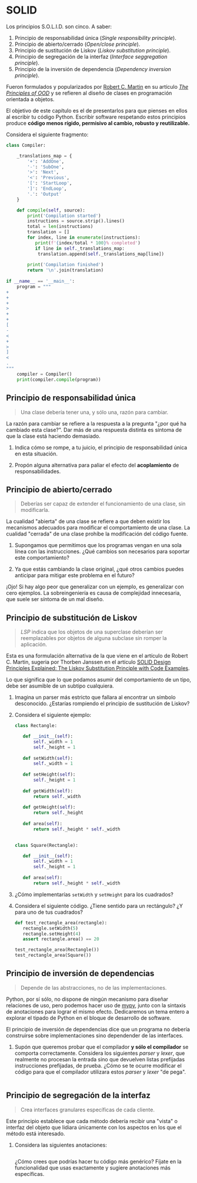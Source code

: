 # SOLID

Los principios S.O.L.I.D. son cinco. A saber:

1. Principio de responsabilidad única (_Single responsibility principle_).
2. Principio de abierto/cerrado (_Open/close principle_).
3. Principio de sustitución de Liskov (_Liskov substitution principle_).
4. Principio de segregación de la interfaz (_Interface seggregation principle_).
5. Principio de la inversión de dependencia (_Dependency inversion principle_).

Fueron formulados y popularizados por
[Robert C. Martin](https://en.wikipedia.org/wiki/Robert_C._Martin)
en su artículo [_The Principles of OOD_](http://butunclebob.com/ArticleS.UncleBob.PrinciplesOfOod)
y se refieren al diseño de clases en programación orientada a objetos.

El objetivo de este capítulo es el de presentarlos para que pienses en ellos 
al escribir tu código Python. Escribir software respetando estos principios 
produce **código menos rígido, permisivo al cambio, robusto y reutilizable.**

Considera el siguiente fragmento:

```python
class Compiler:

    _translations_map = {
        '+': 'AddOne',
        '-': 'SubOne',
        '>': 'Next',
        '<': 'Previous',
        '[': 'StartLoop',
        ']': 'EndLoop',
        '.': 'Output'
    }

    def compile(self, source):
        print('Compilation started')
        instructions = source.strip().lines()
        total = len(instructions)
        translation = []
        for index, line in enumerate(instructions):
           print(f'{index/total * 100}% completed')
           if line in self._translations_map:
            translation.append(self._translations_map[line])
           
        print('Compilation finished')
        return '\n'.join(translation)
    
if __name__ == '__main__':
    program = """
+
+
+
>
+
+
[
-
<
+
>
]
<
.
"""
    compiler = Compiler()
    print(compiler.compile(program))
```

## Principio de responsabilidad única

> Una clase debería tener una, y sólo una, razón para cambiar.

La razón para cambiar se refiere a la respuesta a la pregunta "¿por qué ha 
cambiado esta clase?". Dar más de una respuesta distinta es síntoma de que la
clase está haciendo demasiado.

1. Indica cómo se rompe, a tu juicio, el principio de responsabilidad única en 
esta situación.

2. Propón alguna alternativa para paliar el efecto del **acoplamiento** de 
responsabilidades.

## Principio de abierto/cerrado

> Deberías ser capaz de extender el funcionamiento de una clase, sin 
modificarla.

La cualidad "abierta" de una clase se refiere a que deben existir los 
mecanismos adecuados para modificar el comportamiento de una clase. La 
cualidad "cerrada" de una clase prohíbe la modificación del código fuente.

1. Supongamos que permitimos que los programas vengan en una sola línea con 
las instrucciones. ¿Qué cambios son necesarios para soportar este 
comportamiento?

2. Ya que estás cambiando la clase original, ¿qué otros cambios puedes 
anticipar para mitigar este problema en el futuro?

¡Ojo! Si hay algo peor que generalizar con un ejemplo, es generalizar con 
cero ejemplos. La sobreingeniería es causa de complejidad innecesaria, que 
suele ser síntoma de un mal diseño.

## Principio de substitución de Liskov

> _LSP_ indica que los objetos de una superclase deberían ser reemplazables 
por objetos de alguna subclase sin romper la aplicación.

Esta es una formulación alternativa de la que viene en el artículo de Robert 
C. Martin, sugeria por Thorben Janssen en el artículo
[SOLID Design Principles Explained: The Liskov Substitution Principle with 
Code Examples](https://stackify.com/solid-design-liskov-substitution-principle/#post-16786-_1ynsyjftw1xf).

Lo que significa que lo que podamos asumir del comportamiento de un tipo, debe 
ser asumible de un subtipo cualquiera.

1. Imagina un parser más estricto que fallara al encontrar un símbolo 
desconocido. ¿Estarías rompiendo el principio de sustitución de Liskov?

2. Considera el siguiente ejemplo:

    ```python
    class Rectangle:

       def __init__(self):
           self._width = 1
           self._height = 1
        
       def setWidth(self):
           self._width = 1
        
       def setHeight(self):
           self._height = 1
        
       def getWidth(self):
           return self._width
        
       def getHeight(self):
           return self._height
        
       def area(self):
           return self._height * self._width
  
    
    class Square(Rectangle):
 
       def __init__(self):
           self._width = 1
           self._height = 1
        
       def area(self):
           return self._height * self._width
    ```

3. ¿Cómo implementarías `setWidth` y `setHeight` para los cuadrados?

4. Considera el siguiente código. ¿Tiene sentido para un rectángulo? ¿Y para 
uno de tus cuadrados?

    ```python
    def test_rectangle_area(rectangle):
       rectangle.setWidth(5)
       rectangle.setHeight(4)
       assert rectangle.area() == 20
    
    test_rectangle_area(Rectangle())
    test_rectangle_area(Square())
    ```

## Principio de inversión de dependencias

> Depende de las abstracciones, no de las implementaciones.

Python, por sí sólo, no dispone de ningún mecanismo para
diseñar relaciones de uso, pero podemos hacer uso de
[mypy](http://mypy-lang.org/), junto con la sintaxis de anotaciones para 
lograr el mismo efecto. Dedicaremos un tema entero a explorar el tipado de 
Python en el bloque de desarrollo de software.

El principio de inversión de dependencias dice que un programa no debería 
construirse sobre implementaciones sino dependender de las interfaces.

1. Supón que queremos probar que el compilador **y sólo el compilador** se 
comporta correctamente. Considera los siguientes _parser_ y _lexer_, que 
realmente no procesan la entrada sino que devuelven listas prefijadas 
instrucciones prefijadas, de prueba. ¿Cómo se te ocurre modificar el código 
para que el compilador utilizara estos _parser_ y _lexer_ "de pega".

    ```python
    
    ```


## Principio de segregación de la interfaz

> Crea interfaces granulares específicas de cada cliente.


Este principio establece que cada método debería recibir una "vista" o interfaz 
del objeto que lidiara únicamente con los aspectos en los que el método está 
interesado.

1. Considera las siguientes anotaciones:

    ```python
    
    ```

    ¿Cómo crees que podrías hacer tu código más genérico? Fíjate en la 
    funcionalidad que usas exactamente y sugiere anotaciones más específicas.
